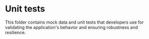 # Unit tests
This folder contains mock data and unit tests that developers use for validating the application's behavior and ensuring robustness and resilience.